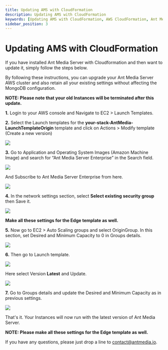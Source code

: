 ```yaml
---
title: Updating AMS with CloudFormation 
description: Updating AMS with CloudFormation
keywords: [Updating AMS with CloudFormation, AWS CloudFormation, Ant Media Server Documentation, Ant Media Server Tutorials]
sidebar_position: 3
---
```


# Updating AMS with CloudFormation

If you have installed Ant Media Server with Cloudformation and then want to update it, simply follow the steps below.

By following these instructions, you can upgrade your Ant Media Server AWS cluster and also retain all your existing settings without affecting the MongoDB configuration.

**NOTE: Please note that your old Instances will be terminated after this update.**

**1.** Login to your AWS console and Navigate to EC2 > Launch Templates.

**2.** Select the Launch templates for the **your-stack-AntMedia-LaunchTemplateOrigin** template and click on Actions > Modify template (Create a new version)

![](@site/static/img/aws-cf-update/aws-cf-update-1.png)

**3.** Go to Application and Operating System Images (Amazon Machine Image) and search for “Ant Media Server Enterprise” in the Search field. 

![](@site/static/img/aws-cf-update/aws-cf-update-2.png)

And Subscribe to Ant Media Server Enterprise from here.

![](@site/static/img/aws-cf-update/aws-cf-update-3.png)


**4.** In the network settings section, select **Select existing security group** then Save it.

![](@site/static/img/aws-cf-update/aws-cf-update-4.png)


**Make all these settings for the Edge template as well.**

**5.** Now go to EC2 > Auto Scaling groups and select OriginGroup. In this section, set Desired and Minimum Capacity to 0 in Groups details.

 ![](@site/static/img/aws-cf-update/aws-cf-update-5.png)

**6.** Then go to Launch template. 

![](@site/static/img/aws-cf-update/aws-cf-update-6.png)

Here select Version **Latest** and Update.

![](@site/static/img/aws-cf-update/aws-cf-update-7.png)


**7.** Go to Groups details and update the Desired and Minimum Capacity as in previous settings.

![](@site/static/img/aws-cf-update/aws-cf-update-8.png)


That's it. Your Instances will now run with the latest version of Ant Media Server. 

**NOTE: Please make all these settings for the Edge template as well.**


If you have any questions, please just drop a line to [contact@antmedia.io](mailto:contact@antmedia.io).